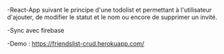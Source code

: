 -React-App suivant le principe d'une todolist et permettant à l'utilisateur d'ajouter, de modifier le statut et le nom ou encore de supprimer un invité. 

-Sync avec firebase

-Demo : https://friendslist-crud.herokuapp.com/